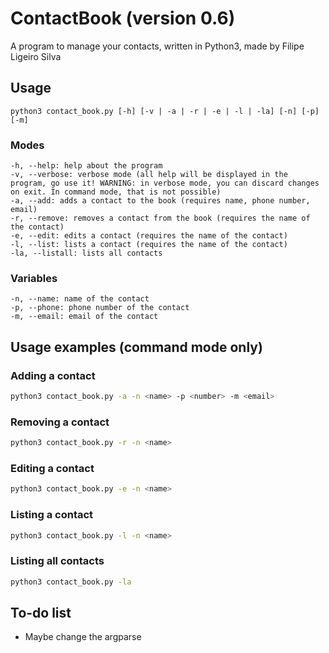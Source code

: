 # ContactBook (version 0.6)

A program to manage your contacts, written in Python3, made by Filipe Ligeiro Silva

## Usage

```text
python3 contact_book.py [-h] [-v | -a | -r | -e | -l | -la] [-n] [-p] [-m]
```

### Modes

```text
-h, --help: help about the program
-v, --verbose: verbose mode (all help will be displayed in the program, go use it! WARNING: in verbose mode, you can discard changes on exit. In command mode, that is not possible)
-a, --add: adds a contact to the book (requires name, phone number, email)
-r, --remove: removes a contact from the book (requires the name of the contact)
-e, --edit: edits a contact (requires the name of the contact)
-l, --list: lists a contact (requires the name of the contact)
-la, --listall: lists all contacts
```

### Variables

```text
-n, --name: name of the contact
-p, --phone: phone number of the contact
-m, --email: email of the contact
```

## Usage examples (command mode only)

### Adding a contact

```bash
python3 contact_book.py -a -n <name> -p <number> -m <email>
```

### Removing a contact

```bash
python3 contact_book.py -r -n <name>
```

### Editing a contact

```bash
python3 contact_book.py -e -n <name>
```

### Listing a contact

```bash
python3 contact_book.py -l -n <name>
```

### Listing all contacts

```bash
python3 contact_book.py -la
```

## To-do list

- Maybe change the argparse

